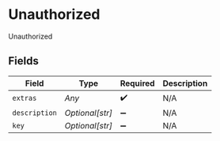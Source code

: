 # Unauthorized

Unauthorized


## Fields

| Field              | Type               | Required           | Description        |
| ------------------ | ------------------ | ------------------ | ------------------ |
| `extras`           | *Any*              | :heavy_check_mark: | N/A                |
| `description`      | *Optional[str]*    | :heavy_minus_sign: | N/A                |
| `key`              | *Optional[str]*    | :heavy_minus_sign: | N/A                |